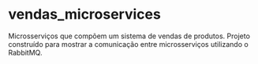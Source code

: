 # vendas_microservices
Microsserviços que compõem um sistema de vendas de produtos. Projeto construído para mostrar a comunicação entre microsserviços utilizando o RabbitMQ.

